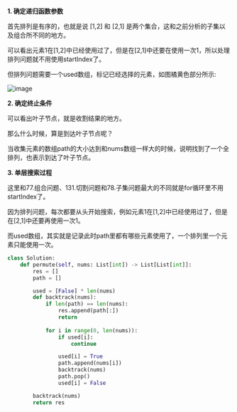 **1. 确定递归函数参数**

首先排列是有序的，也就是说 [1,2] 和 [2,1] 是两个集合，这和之前分析的子集以及组合所不同的地方。

可以看出元素1在[1,2]中已经使用过了，但是在[2,1]中还要在使用一次1，所以处理排列问题就不用使用startIndex了。

但排列问题需要一个used数组，标记已经选择的元素，如图橘黄色部分所示:

![image](https://user-images.githubusercontent.com/62086490/154025826-a4a12719-f0af-473c-b1a8-9b5075513ea7.png)

**2. 确定终止条件**

可以看出叶子节点，就是收割结果的地方。

那么什么时候，算是到达叶子节点呢？

当收集元素的数组path的大小达到和nums数组一样大的时候，说明找到了一个全排列，也表示到达了叶子节点。

**3. 单层搜索过程**

这里和77.组合问题、131.切割问题和78.子集问题最大的不同就是for循环里不用startIndex了。

因为排列问题，每次都要从头开始搜索，例如元素1在[1,2]中已经使用过了，但是在[2,1]中还要再使用一次1。

而used数组，其实就是记录此时path里都有哪些元素使用了，一个排列里一个元素只能使用一次。

```python
class Solution:
    def permute(self, nums: List[int]) -> List[List[int]]:
        res = []
        path = []

        used = [False] * len(nums)
        def backtrack(nums):
            if len(path) == len(nums):
                res.append(path[:])
                return
            
            for i in range(0, len(nums)):
                if used[i]:
                    continue

                used[i] = True
                path.append(nums[i])
                backtrack(nums)
                path.pop()
                used[i] = False

        backtrack(nums)
        return res
```
